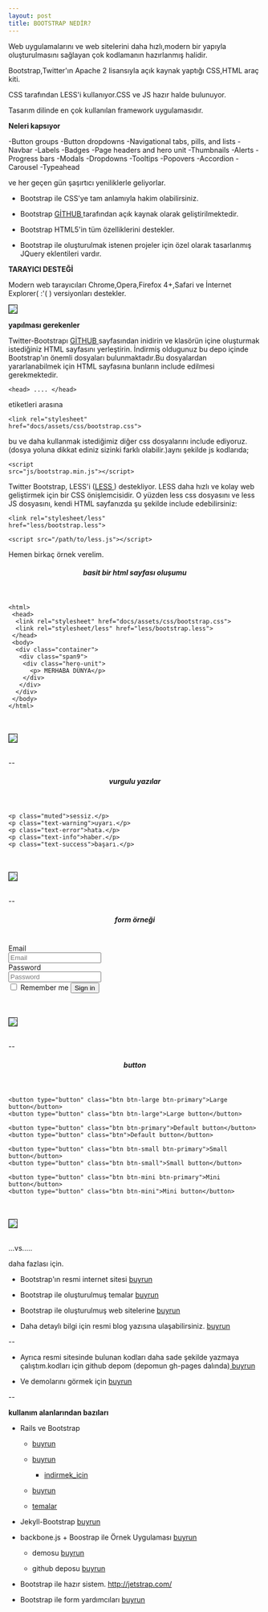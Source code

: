 ```yaml
---
layout: post
title: BOOTSTRAP NEDİR?
---
```

Web uygulamalarını ve web sitelerini daha hızlı,modern bir yapıyla oluşturulmasını sağlayan çok kodlamanın hazırlanmış halidir.

Bootstrap,Twitter'ın Apache 2 lisansıyla açık kaynak yaptığı CSS,HTML araç kiti.

CSS tarafından LESS'i kullanıyor.CSS ve JS hazır halde bulunuyor.

Tasarım dilinde en çok kullanılan framework uygulamasıdır.

<p><b>Neleri kapsıyor </b></p>
	-Button groups 
	-Button dropdowns 
	-Navigational tabs, pills, and lists 
	-Navbar 
	-Labels 
	-Badges 
	-Page headers and hero unit 
	-Thumbnails 
	-Alerts 
	-Progress bars 
	-Modals 
	-Dropdowns 
	-Tooltips 
	-Popovers 
	-Accordion 
	-Carousel 
	-Typeahead 

ve her geçen gün şaşırtıcı yeniliklerle geliyorlar. 

 - Bootstrap ile CSS'ye tam anlamıyla hakim olabilirsiniz.

 - Bootstrap <a href="https://github.com/twitter/bootstrap" target="_blank" > GİTHUB </a> tarafından açık kaynak olarak geliştirilmektedir.

 - Bootstrap HTML5'in tüm özelliklerini destekler.

 - Bootstrap ile oluşturulmak istenen projeler için özel olarak tasarlanmış JQuery eklentileri vardır.

<p><b>TARAYICI DESTEĞİ</b></p>

Modern web tarayıcıları Chrome,Opera,Firefox 4+,Safari ve İnternet Explorer( :'( ) versiyonları destekler.

<img src="/images/tarayıcı.png" name="resim" border="1" />


<p><b>yapılması gerekenler</b></p>

Twitter-Bootstrapı <a href="https://github.com/twitter/bootstrap" target="_blank" > GİTHUB </a> sayfasından inidirin ve klasörün içine oluşturmak istediğiniz HTML sayfasını yerleştirin.
İndirmiş oldugunuz bu depo içinde Bootstrap'ın önemli dosyaları bulunmaktadır.Bu dosyalardan yararlanabilmek için HTML sayfasına bunların include edilmesi gerekmektedir.

<code>&lt;head&gt; .... &lt;/head&gt;</code>

etiketleri arasına 

<code>&lt;link rel="stylesheet" href="docs/assets/css/bootstrap.css"&gt;</code>

bu ve daha kullanmak istediğimiz diğer css dosyalarını include ediyoruz.(dosya yoluna dikkat ediniz sizinki farklı olabilir.)aynı şekilde js kodlarıda;

<code>&lt;script src="js/bootstrap.min.js"&gt;&lt;/script&gt;</code>


Twitter Bootstrap, LESS'i (<a href="http://bsaral.github.com/112/Less-Css/" target="_blank" >LESS </a>) destekliyor. LESS daha hızlı ve kolay web geliştirmek için bir CSS önişlemcisidir. O yüzden less css dosyasını ve less JS dosyasını, kendi HTML sayfanızda şu şekilde include edebilirsiniz:

<code>&lt;link rel="stylesheet/less" href="less/bootstrap.less"&gt;</code>

<p><code>&lt;script src="/path/to/less.js"&gt;&lt;/script&gt;</code> </p>

<p>Hemen birkaç örnek verelim.</p>

<h5 align="center" ><b>basit bir html sayfası oluşumu</b></h5>
<br>

	<html>
	 <head>
	  <link rel="stylesheet" href="docs/assets/css/bootstrap.css">
	  <link rel="stylesheet/less" href="less/bootstrap.less">
	 </head>
	 <body>
	  <div class="container">
	   <div class="span9">
	    <div class="hero-unit">
	      <p> MERHABA DÜNYA</p>
	    </div>
	   </div>
	  </div>
	 </body>
	</html>

<br>
<br>
<img src="/images/kod.png" name="resim" border="1" />
<br>
<br>

--
<h5 align="center" ><b>vurgulu yazılar</b></h5>
<br>

	<p class="muted">sessiz.</p>
	<p class="text-warning">uyarı.</p>
	<p class="text-error">hata.</p>
	<p class="text-info">haber.</p>
	<p class="text-success">başarı.</p>
<br>
<br>

<img src="/images/vurgu.png" name="resim" border="1" />
<br>
<br>

--
<h5 align="center" ><b>form örneği</b></h5>
<br>
	<form class="form-horizontal">
		<div class="control-group">
		  <label class="control-label" for="inputEmail">Email</label>
		  <div class="controls">
		<input type="text" id="inputEmail" placeholder="Email">
		  </div>
		</div>
		<div class="control-group">
		  <label class="control-label" for="inputPassword">Password</label>
		  <div class="controls">
		<input type="password" id="inputPassword" placeholder="Password">
		  </div>
		</div>
		<div class="control-group">
		  <div class="controls">
		<label class="checkbox">
		  <input type="checkbox"> Remember me
		</label>
		<button type="submit" class="btn">Sign in</button>
		  </div>
		</div>
	  </form>

<br>
<br>
	  
<img src="/images/form.png" name="resim" border="1" />
<br>
<br>

--
<h5 align="center" >button</h5>
<br>

	<button type="button" class="btn btn-large btn-primary">Large button</button>
	<button type="button" class="btn btn-large">Large button</button>

	<button type="button" class="btn btn-primary">Default button</button>
	<button type="button" class="btn">Default button</button>

	<button type="button" class="btn btn-small btn-primary">Small button</button>
	<button type="button" class="btn btn-small">Small button</button>

	<button type="button" class="btn btn-mini btn-primary">Mini button</button>
	<button type="button" class="btn btn-mini">Mini button</button>
			 
<br>
<br>

<img src="/images/button.png" name="resim" border="1" />
<br>
<br>

...vs.....

daha fazlası için.

- Bootstrap'ın resmi internet sitesi     <a href="http://twitter.github.com/bootstrap/" target="_blank" > buyrun </a>

- Bootstrap ile oluşturulmuş temalar <a href="http://bootswatch.com/#gallery" target="_blank" > buyrun </a>

- Bootstrap ile oluşturulmuş web sitelerine   <a href="http://builtwithbootstrap.com/" target="_blank" > buyrun </a>

- Daha detaylı bilgi için resmi blog yazısına ulaşabilirsiniz. <a href="https://dev.twitter.com/blog/bootstrap-twitter" target="_blank" >buyrun </a>

--
- Ayrıca resmi sitesinde bulunan kodları daha sade şekilde yazmaya çalıştım.kodları için github depom (depomun gh-pages dalında)<a href="https://github.com/tugdev/bootstrap/tree/gh-pages" target="_blank" > buyrun </a>

- Ve demolarını görmek için <a href="http://tugdev.github.com/bootstrap/" target="_blank" > buyrun </a>

--

<p><b>kullanım alanlarından bazıları </b></p>

 - Rails ve Bootstrap

   - <a href="http://railsapps.github.com/twitter-bootstrap-rails.html" target="_blank" > buyrun </a>
 
   - <a href="http://railscasts.com/episodes/328-twitter-bootstrap-basics" target="_blank" > buyrun </a>

  	 - <a href="http://media.railscasts.com/assets/episodes/sources/328-twitter-bootstrap-basics.zip" target="_blank" > indirmek_icin </a>

   - <a href="https://github.com/seyhunak/twitter-bootstrap-rails" target="_blank" > buyrun </a>

   - <a href="http://themeforest.net/search?utf8=%E2%9C%93&term=bootstrap" target="_blank" > temalar   </a>

 - Jekyll-Bootstrap	<a href="http://jekyllbootstrap.com/" target="_blank" > buyrun </a>

 - backbone.js + Boostrap ile Örnek Uygulaması <a href="http://coenraets.org/blog/2012/02/sample-app-with-backbone-js-and-twitter-bootstrap/" target="_blank" > buyrun </a>


   - demosu <a href="http://coenraets.org/directory" target="_blank" > buyrun </a>
	

   - github deposu <a href="https://github.com/ccoenraets/backbone-directory" target="_blank" > buyrun </a>
	

 - Bootstrap ile hazır sistem. <a href="http://jetstrap.com/" target="_blank" > http://jetstrap.com/ </a>

 - Bootstrap ile form yardımcıları  <a href="http://vincentlamanna.com/BootstrapFormHelpers/" target="_blank" > buyrun </a>
 			






